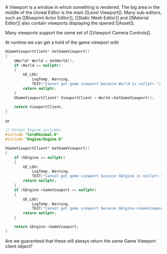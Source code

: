 A Viewport is a window in which something is rendered.
The big area in the middle of the Unreal Editor is the main [[Level Viewport]].
Many sub-editors, such as [[Blueprint Actor Editor]],  [[Static Mesh Editor]] and [[Material Editor]] also contain viewports displaying the opened [[Asset]].

Many viewports support the same set of [[Viewport Camera Controls]].


At runtime we can get a hold of the game viewport with
```cpp
UGameViewportClient* GetGameViewport()
{
	UWorld* World = GetWorld();
	if (World == nullptr)
	{
		UE_LOG(
			LogTemp, Warning,
			TEXT("Cannot get game viewport because World is nullptr."));
		return nullptr;
	}
	UGameViewportClient* ViewportClient = World->GetGameViewport();

	return ViewportClient;
}
```

or

```cpp
// Unreal Engine includes.
#include "CoreMinimal.h"
#include "Engine/Engine.h"

UGameViewportClient* GetGameViewport()
{
	if (GEngine == nullptr)
	{
		UE_LOG(
			LogTemp, Warning,
			TEXT("Cannot get game viewport because GEngine is nullptr."));
		return nullptr;
	}
	if (GEngine->GameViewport == nullptr)
	{
		UE_LOG(
			LogTemp, Warning,
			TEXT("Cannot get game viewport because GEngine->GameViewport is nullptr."));
		return nullptr;
	}

	return GEngine->GameViewport;
}
```

Are we guaranteed that these will always return the same Game Viewport client object?